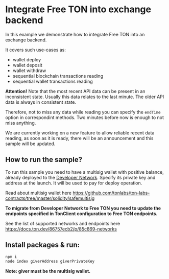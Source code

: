 # Integrate Free TON into exchange backend

In this example we demonstrate how to integrate Free TON into an exchange backend.

It covers such use-cases as: 
- wallet deploy 
- wallet deposit
- wallet withdraw
- sequential blockchain transactions reading
- sequential wallet transactions reading

**Attention!**
Note that the most recent API data can be present in an inconsistent
state. Usually this data relates to the last minute. The older
API data is always in consistent state.
 
Therefore, not to miss any data while reading you can specify the `endTime` option in correspondint methods.
Two minutes before now is enough to not miss anything.

We are currently working on a new feature to allow reliable recent data reading,
as soon as it is ready, there will be an announcement and this sample will be updated.


## How to run the sample?

To run this sample you need to have a multisig wallet with positive balance,
already deployed to the [Developer Network](https://docs.ton.dev/86757ecb2/p/85c869-networks). Specify its private key and address at the launch.
It will be used to pay for deploy operation. 

Read about multisig wallet here https://github.com/tonlabs/ton-labs-contracts/tree/master/solidity/safemultisig

**To migrate from Developer Network to Free TON you need to update the endpoints specified in TonClient configuration
to Free TON endpoints.**

See the list of supported networks and endpoints here https://docs.ton.dev/86757ecb2/p/85c869-networks

## Install packages & run:

```sh
npm i
node index giverAddress giverPrivateKey
```
**Note: giver must be the multisig wallet.**

